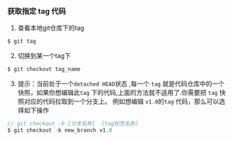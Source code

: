 ### 获取指定 tag 代码

1. 查看本地git仓库下的tag

```js
$ git tag
```

2. 切换到某一个tag下

```js
$ git checkout tag_name
```

3. 提示：当前处于一个`detached HEAD`状态 ,每一个 `tag` 就是代码仓库中的一个快照，如果你想编辑此`tag` 下的代码,上面的方法就不适用了.你需要把 `tag` 快照对应的代码拉取到一个分支上。
例如想编辑 `v1.0`的`tag` 代码，那么可以选择如下操作

```js
// git checkout -b [分支名称]  [tag标签名称]
$ git checkout -b new_branch v1.0
```